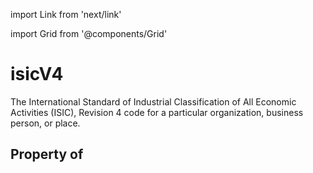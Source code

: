 import Link from 'next/link'
  
import Grid from '@components/Grid'

# isicV4

The International Standard of Industrial Classification of All Economic Activities (ISIC), Revision 4 code for a particular organization, business person, or place.

## Property of



